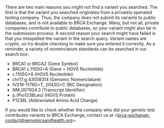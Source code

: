 There are two main reasons you might not find a variant you searched. The first is that the variant you searched originates from a privately operated testing company. Thus, the company does not submit its variants to public databases, and is not available to BRCA Exchange. Many, but not all, private companies contribute to public databases, so your variant might also be in the submission process. A second reason your search might have failed is that you misspelled the variant in the search query. Variant names are cryptic, so try double checking to make sure you entered it correctly. As a reminder, a variety of nomenclature standards can be searched in our search box: 

* BRCA1 or BRCA2 \(Gene Symbol\)
* BRCA1 c.1105G&gt;A \(Gene + HGVS Nucleotide\) 
* c.1105G&gt;A \(HGVS Nucleotide\)
* chr17:g.43058314 \(Genomic Nomenclature\)
* IVS19-1179G&gt;T, 2043G&gt;C \(BIC Designation\)
* NM\_007924.3 \(Transcript Identifier\)
* p.\(Pro1238Leu\) \(HGVS Protein\)
* P1238L \(Abbreviated Amino Acid Change\)

If you would like to check whether the company who did your genetic test contributes variants to BRCA Exchange, contact us at &lt;brca-exchange-contact@genomicsandhealth.org&gt;.

